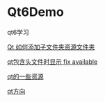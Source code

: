 # Qt6Demo
qt6学习


[Qt 如何添加子文件夹资源文件夹](https://blog.csdn.net/Demondai999/article/details/117848622)

[qt包含头文件时显示 fix available](https://blog.csdn.net/m0_64307917/article/details/126232674)

[qt的一些资源](https://github.com/ccf19881030/QtResources)

[qt方向](https://blog.csdn.net/m0_73443478/article/details/129558523)
